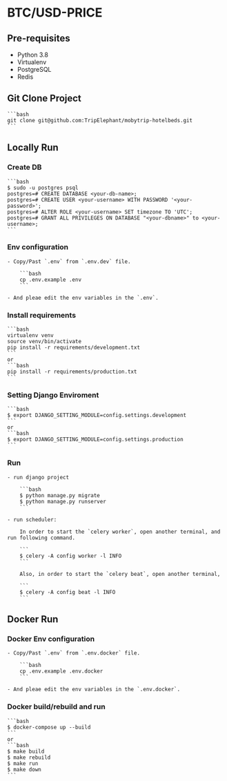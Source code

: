 # BTC/USD-PRICE

## Pre-requisites

- Python 3.8
- Virtualenv
- PostgreSQL
- Redis

## Git Clone Project

    ```bash
    git clone git@github.com:TripElephant/mobytrip-hotelbeds.git
    ```

## Locally Run

### Create DB

    ```bash
    $ sudo -u postgres psql
    postgres=# CREATE DATABASE <your-db-name>;
    postgres=# CREATE USER <your-username> WITH PASSWORD '<your-password>';
    postgres=# ALTER ROLE <your-username> SET timezone TO 'UTC';
    postgres=# GRANT ALL PRIVILEGES ON DATABASE "<your-dbname>" to <your-username>;
    ```

### Env configuration

    - Copy/Past `.env` from `.env.dev` file.

        ```bash
        cp .env.example .env
        ```

    - And pleae edit the env variables in the `.env`.

### Install requirements

    ```bash
    virtualenv venv
    source venv/bin/activate
    pip install -r requirements/development.txt
    ```
    or
    ```bash
    pip install -r requirements/production.txt
    ```

### Setting Django Enviroment

    ```bash
    $ export DJANGO_SETTING_MODULE=config.settings.development
    ```
    or
    ```bash
    $ export DJANGO_SETTING_MODULE=config.settings.production
    ```

### Run

    - run django project

        ```bash
        $ python manage.py migrate
        $ python manage.py runserver
        ```

    - run scheduler:

        In order to start the `celery worker`, open another terminal, and run following command.

        ```
        $ celery -A config worker -l INFO
        ```

        Also, in order to start the `celery beat`, open another terminal,

        ```
        $ celery -A config beat -l INFO
        ```

## Docker Run

### Docker Env configuration

    - Copy/Past `.env` from `.env.docker` file.

        ```bash
        cp .env.example .env.docker
        ```

    - And pleae edit the env variables in the `.env.docker`.

### Docker build/rebuild and run

    ```bash
    $ docker-compose up --build
    ```
    or
    ```bash
    $ make build
    $ make rebuild
    $ make run
    $ make down
    ```
